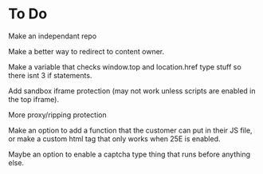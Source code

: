 <h1>To Do</h1>
<p>Make an independant repo</p>
<p>Make a better way to redirect to content owner.</p>
<p>Make a variable that checks window.top and location.href type stuff so there isnt 3 if statements.</p>
<p>Add sandbox iframe protection (may not work unless scripts are enabled in the top iframe).</p>
<p>More proxy/ripping protection</p>
<p>Make an option to add a function that the customer can put in their JS file, or make a custom html tag that only works when 25E is enabled.</p>
<p>Maybe an option to enable a captcha type thing that runs before anything else.</p>
